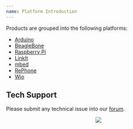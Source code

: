 ```yaml
---
name: Platform Introduction
---
```

Products are grouped into the following platforms:

- [Arduino](https://wiki.seeedstudio.com/Arduino/)
- [BeagleBone](https://wiki.seeedstudio.com/BeagleBone/)
- [Raspberry Pi](https://wiki.seeedstudio.com/Raspberry_Pi/)
- [LinkIt](https://wiki.seeedstudio.com/LinkIt/)
- [mbed](https://wiki.seeedstudio.com/mbed/)
- [RePhone](https://wiki.seeedstudio.com/RePhone/)
- [Wio](https://wiki.seeedstudio.com/Wio/)

## Tech Support
Please submit any technical issue into our [forum](https://forum.seeedstudio.com/). <br /><p style="text-align:center"><a href="https://www.seeedstudio.com/act-4.html?utm_source=wiki&utm_medium=wikibanner&utm_campaign=newproducts" target="_blank"><img src="https://files.seeedstudio.com/wiki/Wiki_Banner/new_product.jpg" /></a></p>